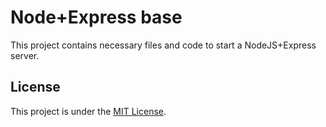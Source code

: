 # Node+Express base

This project contains necessary files and code to start a NodeJS+Express server.

## License
This project is under the [MIT License](LICENSE).
